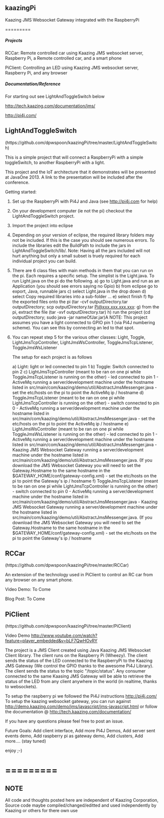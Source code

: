 <h2>kaazingPi</h2> 

Kaazing JMS Websocket Gateway integrated with the RaspberryPi

=========

<h5>Projects</h5> 

RCCar: Remote controlled car using Kaazing JMS websocket server, Raspberry Pi, a Remote controlled car, and a smart phone

PiClient: Controlling an LED using Kaazing JMS websocket server, Raspberry Pi, and any browser

<h5> Documentation/Reference </h5>

For starting out see LightAndToggleSwitch below

http://tech.kaazing.com/documentation/jms/

http://pi4j.com/

<h2>LightAndToggleSwitch</h2> (https://github.com/dpwspoon/kaazingPi/tree/master/LightAndToggleSwitch)

This is a simple project that will connect a RaspberryPi with a simple toggleSwitch, to another RaspberryPi with a light.  

This project and the IoT architecture that it demonstrates will be presented at JavaOne 2013.  A link to the presentation will be included after the conference. 

Getting started:
1) Set up the RaspberryPi with Pi4J and Java (see http://pi4j.com for help)
2) On your development computer (ie not the pi) checkout the LightAndToggleSwitch project.
3) Import the project into eclipse
4) Depending on your version of eclipse, the required library folders may not be included.  If this is the case you should see numerous errors.  To include the libraries edit the BuildPath to include the jars in LightAndToggleSwitch/lib/.  Note: Having all the jars included will not hurt anything but only a small subset is truely required for each individual project you can build.

5) There are 6 class files with main methods in them that you can run on the pi.  Each requires a specific setup.  The simplist is the Light.java.  To run Light.java on the pi do the following.
    a) go to Light.java and run as an Application  (you should see errors saying no Gpio)
    b) from eclipse go to export, Java, runnable jars
    c) select Light.java in the drop down
    d) select Copy required libraries into a sub-folder ...
    e) select finish
    f) ftp the exported files onto the pi 
        (tar -cvf outputDirectory.tar outputDirectory; scp outputDirectory.tar Pi@xxx.xxx.xxx.xxx: 
    g) from the pi, extract the file (tar -xvf outputDirectory.tar)
    h) run the project (cd outputDirectory; sudo java -jar nameOfJar.jar)A
    NOTE: This project assumes you have a light connected to GPIO pin 1 (via Pi4J numbering scheme).  You can see this by connecting an led to that spot.

6) You can repeat step 5 for the various other classes:
    Light, Toggle, LightJmsTcpController, LightJmsWsController, ToggleJmsTcpListener, ToggleJmsWsListener

    The setup for each project is as follows

    a) Light: light or led connected to pin 1
    b) Toggle: Switch connected to pin 2
    c) LightJmsTcpController (meant to be ran on one pi while ToggleJmsTcpListener is running on the other)
        - led connected to pin 1
        - ActiveMq running a server/development machine under the hostname listed in src/main/com/kaazing/demo/util/AbstractJmsMessenger.java
        - set the etc/hosts on the pi to point the ActiveMq ip / hostname
    d) ToggleJmsTcpListener (meant to be ran on one pi while LightJmsTcpController is running on the other)
        - switch connected to pin 0 
        - ActiveMq running a server/development machine under the hostname listed in src/main/com/kaazing/demo/util/AbstractJmsMessenger.java
        - set the etc/hosts on the pi to point the ActiveMq ip / hostname
    e) LightJmsWsController (meant to be ran on one pi while ToggleJmsWsListener is running on the other)
        - led connected to pin 1
        - ActiveMq running a server/development machine under the hostname listed in src/main/com/kaazing/demo/util/AbstractJmsMessenger.java
        - Kaazing JMS Websocket Gateway  running a server/development machine under the hostname listed in src/main/com/kaazing/demo/util/AbstractJmsMessenger.java.  (If you download the JMS Websocket Gateway you will need to set the Gateway.Hostname to the same hostname in the $GATEWAY_HOME/conf/gateway-config.xml)
        - set the etc/hosts on the pi to point the Gateway's ip / hostname
    f) ToggleJmsTcpListener (meant to be ran on one pi while LightJmsTcpController is running on the other)
        - switch connected to pin 0 
        - ActiveMq running a server/development machine under the hostname listed in src/main/com/kaazing/demo/util/AbstractJmsMessenger.java
        - Kaazing JMS Websocket Gateway  running a server/development machine under the hostname listed in src/main/com/kaazing/demo/util/AbstractJmsMessenger.java.  (If you download the JMS Websocket Gateway you will need to set the Gateway.Hostname to the same hostname in the $GATEWAY_HOME/conf/gateway-config.xml)
        - set the etc/hosts on the pi to point the Gateway's ip / hostname



<h2>RCCar</h2> (https://github.com/dpwspoon/kaazingPi/tree/master/RCCar)

An extension of the technology used in PiClient to control an RC car from any browser on any smart phone.   

Video Demo: To Come

Blog Post: To Come


<h2>PiClient</h2> (https://github.com/dpwspoon/kaazingPi/tree/master/PiClient)

Video Demo http://www.youtube.com/watch?feature=player_embedded&v=bLF7QwHOvRY

The project is a JMS Client created using Java Kaazing JMS Websocket Client library. The client runs on the Raspberry Pi (Wheezy).
The client sends the status of the LED connected to the RaspberryPi to the Kaazing JMS Gateway (We control the GPIO thanks to the awesome Pi4J Library). The client sends the status to 
the topic "/topic/status". Any consumer connected to the same Kaasing JMS Gateway will be able to retrieve the status of 
the LED from any client anywhere in the world (in realtime, thanks to websockets). 

To setup the raspberry pi we followed the Pi4J instructions http://pi4j.com/
To setup the kaazing websocket gateway, you can run against http://demo.kaazing.com/demo/jms/javascript/jms-javascript.html
or follow the documentation @ http://tech.kaazing.com/documentation/  

If you have any questions please feel free to post an issue. 

Future Goals:
Add client interface,
Add more Pi4J Demos,
Add server sent events demo,
Add raspberry pi as gateway demo,
Add clusters,
Add more.... (stay tuned)

enjoy ;-)


=========
=========
<h2>NOTE</h2>

All code and thoughts posted here are independent of Kaazing Corporation,  Source code maybe compiled/changed/editted and used independently by Kaazing or others for there own use
